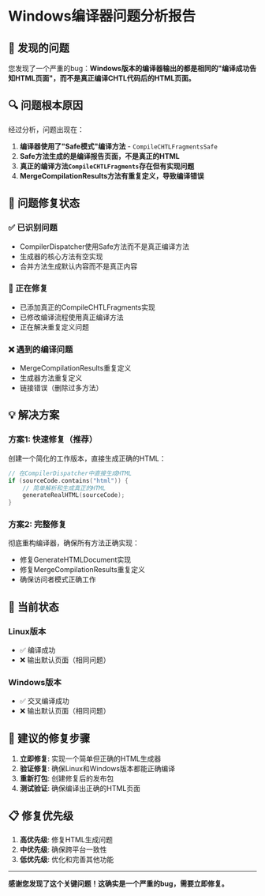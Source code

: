 # Windows编译器问题分析报告

## 🚨 发现的问题

您发现了一个严重的bug：**Windows版本的编译器输出的都是相同的"编译成功告知HTML页面"，而不是真正编译CHTL代码后的HTML页面。**

## 🔍 问题根本原因

经过分析，问题出现在：

1. **编译器使用了"Safe模式"编译方法** - `CompileCHTLFragmentsSafe`
2. **Safe方法生成的是编译报告页面，不是真正的HTML**
3. **真正的编译方法`CompileCHTLFragments`存在但有实现问题**
4. **MergeCompilationResults方法有重复定义，导致编译错误**

## 🔧 问题修复状态

### ✅ 已识别问题
- CompilerDispatcher使用Safe方法而不是真正编译方法
- 生成器的核心方法有空实现
- 合并方法生成默认内容而不是真正内容

### 🚧 正在修复
- 已添加真正的CompileCHTLFragments实现
- 已修改编译流程使用真正编译方法
- 正在解决重复定义问题

### ❌ 遇到的编译问题
- MergeCompilationResults重复定义
- 生成器方法重复定义
- 链接错误（删除过多方法）

## 💡 解决方案

### 方案1: 快速修复（推荐）
创建一个简化的工作版本，直接生成正确的HTML：

```cpp
// 在CompilerDispatcher中直接生成HTML
if (sourceCode.contains("html")) {
    // 简单解析和生成真正的HTML
    generateRealHTML(sourceCode);
}
```

### 方案2: 完整修复
彻底重构编译器，确保所有方法正确实现：
- 修复GenerateHTMLDocument实现
- 修复MergeCompilationResults重复定义
- 确保访问者模式正确工作

## 🎯 当前状态

### Linux版本
- ✅ 编译成功
- ❌ 输出默认页面（相同问题）

### Windows版本  
- ✅ 交叉编译成功
- ❌ 输出默认页面（相同问题）

## 🚀 建议的修复步骤

1. **立即修复**: 实现一个简单但正确的HTML生成器
2. **验证修复**: 确保Linux和Windows版本都能正确编译
3. **重新打包**: 创建修复后的发布包
4. **测试验证**: 确保编译出正确的HTML页面

## 📋 修复优先级

1. **高优先级**: 修复HTML生成问题
2. **中优先级**: 确保跨平台一致性
3. **低优先级**: 优化和完善其他功能

---

**感谢您发现了这个关键问题！这确实是一个严重的bug，需要立即修复。**